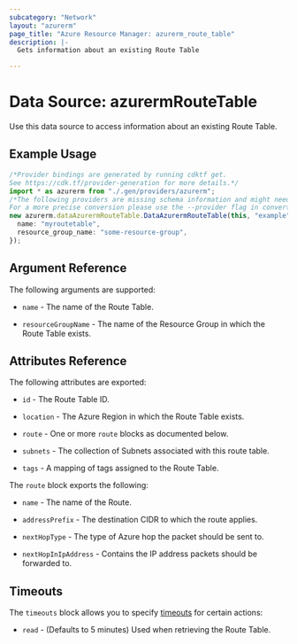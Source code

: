```yaml
---
subcategory: "Network"
layout: "azurerm"
page_title: "Azure Resource Manager: azurerm_route_table"
description: |-
  Gets information about an existing Route Table

---
```


# Data Source: azurermRouteTable

Use this data source to access information about an existing Route Table.

## Example Usage

```typescript
/*Provider bindings are generated by running cdktf get.
See https://cdk.tf/provider-generation for more details.*/
import * as azurerm from "./.gen/providers/azurerm";
/*The following providers are missing schema information and might need manual adjustments to synthesize correctly: azurerm.
For a more precise conversion please use the --provider flag in convert.*/
new azurerm.dataAzurermRouteTable.DataAzurermRouteTable(this, "example", {
  name: "myroutetable",
  resource_group_name: "some-resource-group",
});

```

## Argument Reference

The following arguments are supported:

*   `name` - The name of the Route Table.

*   `resourceGroupName` - The name of the Resource Group in which the Route Table exists.

## Attributes Reference

The following attributes are exported:

*   `id` - The Route Table ID.

*   `location` - The Azure Region in which the Route Table exists.

*   `route` - One or more `route` blocks as documented below.

*   `subnets` - The collection of Subnets associated with this route table.

*   `tags` - A mapping of tags assigned to the Route Table.

The `route` block exports the following:

*   `name` - The name of the Route.

*   `addressPrefix` - The destination CIDR to which the route applies.

*   `nextHopType` - The type of Azure hop the packet should be sent to.

*   `nextHopInIpAddress` - Contains the IP address packets should be forwarded to.

## Timeouts

The `timeouts` block allows you to specify [timeouts](https://www.terraform.io/language/resources/syntax#operation-timeouts) for certain actions:

* `read` - (Defaults to 5 minutes) Used when retrieving the Route Table.
